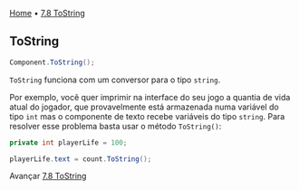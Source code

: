 [Home](../HomePT.md) • [7.8 ToString](#)

## ToString

```csharp
Component.ToString();
```

`ToString` funciona com um conversor para o tipo `string`. 

Por exemplo, você quer imprimir na interface do seu jogo a quantia de vida atual do jogador, que provavelmente está armazenada numa variável do tipo `int` mas o componente de texto recebe variáveis do tipo `string`. Para resolver esse problema basta usar o método `ToString()`:
```csharp
private int playerLife = 100;

playerLife.text = count.ToString();
```

Avançar [7.8 ToString](./7.8.tostring.md)
